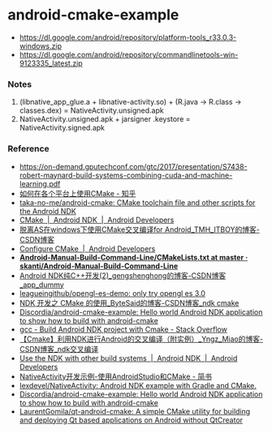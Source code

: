 android-cmake-example
=====================
- https://dl.google.com/android/repository/platform-tools_r33.0.3-windows.zip
- https://dl.google.com/android/repository/commandlinetools-win-9123335_latest.zip

### Notes
1. (libnative_app_glue.a + libnative-activity.so) + (R.java -> R.class -> classes.dex) = NativeActivity.unsigned.apk
2. NativeActivity.unsigned.apk + jarsigner  .keystore = NativeActivity.signed.apk

### Reference
- https://on-demand.gputechconf.com/gtc/2017/presentation/S7438-robert-maynard-build-systems-combining-cuda-and-machine-learning.pdf
- [如何在各个平台上使用CMake - 知乎](https://zhuanlan.zhihu.com/p/111915624)
- [taka-no-me/android-cmake: CMake toolchain file and other scripts for the Android NDK](https://github.com/taka-no-me/android-cmake)
- [CMake  |  Android NDK  |  Android Developers](https://developer.android.com/ndk/guides/cmake.html)
- [脱离AS在windows下使用CMake交叉编译for Android_TMH_ITBOY的博客-CSDN博客](https://blog.csdn.net/LLJJYY001/article/details/77866049)
- [Configure CMake  |  Android Developers](https://developer.android.com/studio/projects/configure-cmake)
- [**Android-Manual-Build-Command-Line/CMakeLists.txt at master · skanti/Android-Manual-Build-Command-Line**](https://github.com/skanti/Android-Manual-Build-Command-Line/blob/master/native-activity/CMakeLists.txt)
- [Android NDK纯C++开发(2)_gengshenghong的博客-CSDN博客_app_dummy](https://blog.csdn.net/gengshenghong/article/details/8656862)
- [leagueingithub/opengl-es-demo: only try opengl es 3.0](https://github.com/leagueingithub/opengl-es-demo/tree/master)
- [NDK 开发之 CMake 的使用_ByteSaid的博客-CSDN博客_ndk cmake](https://blog.csdn.net/hello_1995/article/details/108858909)
- [Discordia/android-cmake-example: Hello world Android NDK application to show how to build with android-cmake](https://github.com/Discordia/android-cmake-example)
- [gcc - Build Android NDK project with Cmake - Stack Overflow](https://stackoverflow.com/questions/19207721/build-android-ndk-project-with-cmake)
- [【Cmake】利用NDK进行Android的交叉编译（附实例）_Yngz_Miao的博客-CSDN博客_ndk交叉编译](https://blog.csdn.net/qq_38410730/article/details/103622813)
- [Use the NDK with other build systems  |  Android NDK  |  Android Developers](https://developer.android.com/ndk/guides/other_build_systems)
- [NativeActivity开发示例-使用AndroidStudio和CMake - 简书](https://www.jianshu.com/p/f91ba94b60f4)
- [lexdevel/NativeActivity: Android NDK example with Gradle and CMake.](https://github.com/lexdevel/NativeActivity)
- [Discordia/android-cmake-example: Hello world Android NDK application to show how to build with android-cmake](https://github.com/Discordia/android-cmake-example)
- [LaurentGomila/qt-android-cmake: A simple CMake utility for building and deploying Qt based applications on Android without QtCreator](https://github.com/LaurentGomila/qt-android-cmake)
